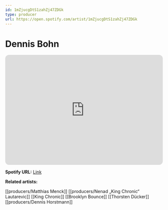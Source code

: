 ```yaml
---
id: 1mZjucgDtS1zahZj47ZDGk
type: producer
url: https://open.spotify.com/artist/1mZjucgDtS1zahZj47ZDGk
---
```

# Dennis Bohn

<iframe style="border-radius:12px" src="https://open.spotify.com/embed/artist/1mZjucgDtS1zahZj47ZDGk" width="100%" height="352" frameBorder="0" allowfullscreen="" allow="autoplay; clipboard-write; encrypted-media; fullscreen; picture-in-picture" loading="lazy"></iframe>

**Spotify URL:** [Link](https://open.spotify.com/artist/1mZjucgDtS1zahZj47ZDGk)

**Related artists:**

[[producers/Matthias Menck]]
[[producers/Nenad „King Chronic“ Lautarevic]]
[[King Chronic]]
[[Brooklyn Bounce]]
[[Thorsten Dücker]]
[[producers/Dennis Horstmann]]
